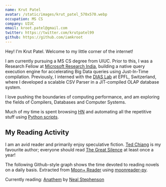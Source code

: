 ```yaml
---
name: Krut Patel
avatar: /static/images/krut_patel_570x570.webp
occupation: MS CS
company: UIUC
email: kroot.patel@gmail.com
twitter: https://twitter.com/krutpatel99
github: https://github.com/iamkroot
---
```


Hey! I'm Krut Patel. Welcome to my little corner of the internet!

I am currently pursuing a MS CS degree from UIUC. Prior to this, I was a Research Fellow at [Microsoft Research India](https://www.microsoft.com/en-us/research/lab/microsoft-research-india/), building a native query execution engine for accelerating Big Data queries using Just-In-Time compilation. Previously, I interned with the [DIAS Lab](https://www.epfl.ch/labs/dias/) at EPFL, Switzerland, where I developed a scalable CSV Parser in a JIT-compiled OLAP database system.

I love pushing the boundaries of computing performance, and am exploring the fields of Compilers, Databases and Computer Systems.

Much of my time is spent browsing [HN](https://news.ycombinator.com/) and automating all the repetitive stuff using [Python scripts](https://github.com/iamkroot/misc-scripts/).

## My Reading Activity

I am an avid reader and primarily enjoy speculative fiction. [Ted Chiang](https://en.wikipedia.org/wiki/Ted_Chiang) is my favourite author; everyone should read [The Great Silence](https://nautil.us/the-great-silence-237510/) at least once a year!

The following Github-style graph shows the time devoted to reading novels on a daily basis. Extracted from [Moon+ Reader](https://play.google.com/store/apps/details?id=com.flyersoft.moonreader) using [moonreader-py](https://github.com/iamkroot/moonreader-py).

<ReadingActivity rawCalData={props.rawCalData} />

Currently reading: [Anathem](https://en.wikipedia.org/wiki/Anathem) by [Neal Stephenson](https://en.wikipedia.org/wiki/Neal_Stephenson)
